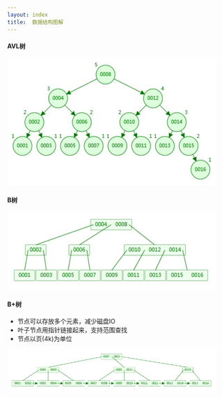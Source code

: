 ```yaml
---
layout: index
title:  数据结构图解
---
```


#### AVL树

<img src="/images/data/avl.png" style="width: 480px; border-width: 0px;" title="AVL Tree" />

#### B树

<img src="/images/data/btree.png" style="width: 480px; border-width: 0px;" title="B Tree" />

#### B+树

* 节点可以存放多个元素，减少磁盘IO
* 叶子节点用指针链接起来，支持范围查找
* 节点以页(4k)为单位

<img src="/images/data/btree+.png" style="width: 480px; border-width: 0px;" title="B+ Tree" />
